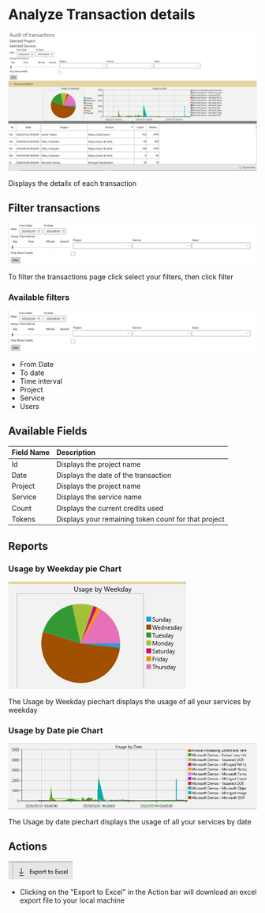 # Analyze Transaction details

![Transactions](/assets/transaction-details.png)

Displays the detailx of each transaction

## Filter transactions

![Filters](/assets/transaction-details-filters.png)

To filter the transactions page click select your filters, then click filter

### Available filters

![Filters](/assets/transaction-details-filters.png)

* From Date
* To date
* Time interval
* Project
* Service
* Users

## Available Fields

| Field Name | Description |
| :--- | :--- |
| Id | Displays the project name |
| Date | Displays the date  of the transaction|
| Project | Displays the project name |
| Service | Displays the service name |
| Count | Displays the current credits used |
| Tokens | Displays your remaining token count for that project |

## Reports

### Usage by Weekday pie Chart

![transactions ussage](/assets/transaction-details-chart-1.png)

The Usage by Weekday piechart displays the usage of all your services by weekday

### Usage by Date pie Chart

![transactions ussage by service](/assets/transaction-details-chart-2.png)

The Usage by date piechart displays the usage of all your services by date

## Actions

![transactions usage by service](/assets/transaction-details-actions-1.png)

* Clicking on the "Export to Excel" in the Action bar will download an excel export file to your local machine
